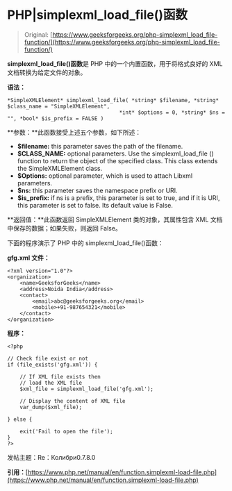 # PHP|simplexml_load_file()函数

> Original: [https://www.geeksforgeeks.org/php-simplexml_load_file-function/](https://www.geeksforgeeks.org/php-simplexml_load_file-function/)

**simplexml_load_file()函数**是 PHP 中的一个内置函数，用于将格式良好的 XML 文档转换为给定文件的对象。

**语法：**

```
*SimpleXMLElement* simplexml_load_file( *string* $filename, *string* $class_name = "SimpleXMLElement",
                                    *int* $options = 0, *string* $ns = "", *bool* $is_prefix = FALSE )
```

**参数：**此函数接受上述五个参数，如下所述：

*   **$filename:** this parameter saves the path of the filename.
*   **$CLASS_NAME:** optional parameters. Use the simplexml_load_file () function to return the object of the specified class. This class extends the SimpleXMLElement class.
*   **$Options:** optional parameter, which is used to attach Libxml parameters.
*   **$ns:** this parameter saves the namespace prefix or URI.
*   **$is_prefix:** if ns is a prefix, this parameter is set to true, and if it is URI, this parameter is set to false. Its default value is False.

**返回值：**此函数返回 SimpleXMLElement 类的对象，其属性包含 XML 文档中保存的数据；如果失败，则返回 False。

下面的程序演示了 PHP 中的 simplexml_load_file()函数：

**gfg.xml 文件：**

```
<?xml version="1.0"?>
<organization>
    <name>GeeksforGeeks</name>
    <address>Noida India</address>
    <contact>
        <email>abc@geeksforgeeks.org</email>
        <mobile>+91-987654321</mobile>
    </contact>
</organization>
```

**程序：**

```
<?php

// Check file exist or not
if (file_exists('gfg.xml')) {

    // If XML file exists then
    // load the XML file
    $xml_file = simplexml_load_file('gfg.xml');

    // Display the content of XML file
    var_dump($xml_file);

} else {

    exit('Fail to open the file');
}
?>
```

发帖主题：Re：Колибри0.7.8.0

**引用：**[https://www.php.net/manual/en/function.simplexml-load-file.php](https://www.php.net/manual/en/function.simplexml-load-file.php)